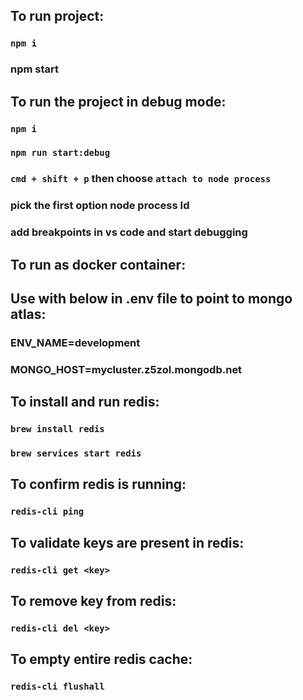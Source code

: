 ## To run project:
### `npm i`
### npm start 

## To run the project in debug mode:
### `npm i`
### `npm run start:debug`
### `cmd + shift + p` then choose `attach to node process`
### pick the first option node <path> process Id <id>
### add breakpoints in vs code and start debugging

## To run as docker container: 

## Use with below in .env file to point to mongo atlas:
### ENV_NAME=development
### MONGO_HOST=mycluster.z5zol.mongodb.net

## To install and run redis: 
### `brew install redis`
### `brew services start redis`

## To confirm redis is running:
### `redis-cli ping` 

## To validate keys are present in redis: 
### `redis-cli get <key>`

## To remove key from redis: 
### `redis-cli del <key>`

## To empty entire redis cache: 
### `redis-cli flushall`